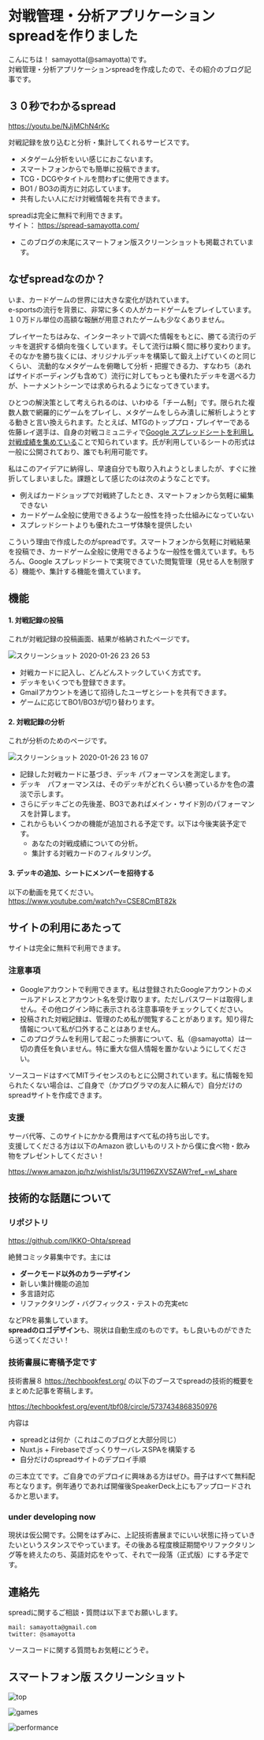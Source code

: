 # 対戦管理・分析アプリケーション spreadを作りました

こんにちは！ samayotta(@samayotta)です。  
対戦管理・分析アプリケーションspreadを作成したので、その紹介のブログ記事です。

## ３０秒でわかるspread
https://youtu.be/NJjMChN4rKc

対戦記録を放り込むと分析・集計してくれるサービスです。

- メタゲーム分析をいい感じにおこないます。
- スマートフォンからでも簡単に投稿できます。
- TCG・DCGやタイトルを問わずに使用できます。
- BO1 / BO3の両方に対応しています。
- 共有したい人にだけ対戦情報を共有できます。

spreadは完全に無料で利用できます。  
サイト： https://spread-samayotta.com/

- このブログの末尾にスマートフォン版スクリーンショットも掲載されています。

## なぜspreadなのか？

  いま、カードゲームの世界には大きな変化が訪れています。  
  e-sportsの流行を背景に、非常に多くの人がカードゲームをプレイしています。１０万ドル単位の高額な報酬が用意されたゲームも少なくありません。  

  プレイヤーたちはみな、インターネットで調べた情報をもとに、勝てる流行のデッキを選択する傾向を強くしています。そして流行は瞬く間に移り変わります。そのなかを勝ち抜くには、オリジナルデッキを構築して鍛え上げていくのと同じくらい、 流動的なメタゲームを俯瞰して分析・把握できる力、すなわち（あればサイドボーディングも含めて）流行に対してもっとも優れたデッキを選べる力が、トーナメントシーンでは求められるようになってきています。
 
  ひとつの解決策として考えられるのは、いわゆる「チーム制」です。限られた複数人数で網羅的にゲームをプレイし、メタゲームをしらみ潰しに解析しようとする動きと言い換えられます。たとえば、MTGのトッププロ・プレイヤーである佐藤レイ選手は、自身の対戦コミュニティで[Google スプレッドシートを利用し対戦成績を集めている](https://twitter.com/r_0310/status/1102829047472521216)ことで知られています。氏が利用しているシートの形式は一般に公開されており、誰でも利用可能です。
  
  私はこのアイデアに納得し、早速自分でも取り入れようとしましたが、すぐに挫折してしまいました。課題として感じたのは次のようなことです。
  
  -  例えばカードショップで対戦終了したとき、スマートフォンから気軽に編集できない
  -  カードゲーム全般に使用できるような一般性を持った仕組みになっていない
  -  スプレッドシートよりも優れたユーザ体験を提供したい

  こういう理由で作成したのがspreadです。スマートフォンから気軽に対戦結果を投稿でき、カードゲーム全般に使用できるような一般性を備えています。もちろん、Google スプレッドシートで実現できていた閲覧管理（見せる人を制限する）機能や、集計する機能を備えています。


## 機能

 #### 1. 対戦記録の投稿   

 これが対戦記録の投稿画面、結果が格納されたページです。

![スクリーンショット 2020-01-26 23 26 53](https://user-images.githubusercontent.com/27924055/73136728-20ed9500-4094-11ea-9e28-ad1a8c561bf8.png)

 - 対戦カードに記入し、どんどんストックしていく方式です。
 - デッキをいくつでも登録できます。
 - Gmailアカウントを通じて招待したユーザとシートを共有できます。
 - ゲームに応じてBO1/BO3が切り替わります。

 #### 2. 対戦記録の分析

 これが分析のためのページです。

![スクリーンショット 2020-01-26 23 16 07](https://user-images.githubusercontent.com/27924055/74097881-c9036380-4b54-11ea-92cb-11661e108307.png)

 - 記録した対戦カードに基づき、デッキ パフォーマンスを測定します。
 - デッキ　パフォーマンスは、そのデッキがどれくらい勝っているかを色の濃淡で示します。
 - さらにデッキごとの先後差、BO3であればメイン・サイド別のパフォーマンスを計算します。
 - これからもいくつかの機能が追加される予定です。以下は今後実装予定です。
   - あなたの対戦成績についての分析。
   - 集計する対戦カードのフィルタリング。 
 
#### 3. デッキの追加、シートにメンバーを招待する

以下の動画を見てください。  
https://www.youtube.com/watch?v=CSE8CmBT82k


## サイトの利用にあたって

サイトは完全に無料で利用できます。

### 注意事項
 - Googleアカウントで利用できます。私は登録されたGoogleアカウントのメールアドレスとアカウント名を受け取ります。ただしパスワードは取得しません。その他ログイン時に表示される注意事項をチェックしてください。
 - 投稿された対戦記録は、管理のため私が閲覧することがあります。知り得た情報について私が口外することはありません。
 - このプログラムを利用して起こった損害について、私（@samayotta）は一切の責任を負いません。特に重大な個人情報を置かないようにしてください。

ソースコードはすべてMITライセンスのもとに公開されています。私に情報を知られたくない場合は、ご自身で（かプログラマの友人に頼んで）自分だけのspreadサイトを作成できます。

### 支援

サーバ代等、このサイトにかかる費用はすべて私の持ち出しです。  
支援してくださる方は以下のAmazon 欲しいものリストから僕に食べ物・飲み物をプレゼントしてください！

https://www.amazon.jp/hz/wishlist/ls/3U1196ZXVSZAW?ref_=wl_share

## 技術的な話題について

### リポジトリ

https://github.com/IKKO-Ohta/spread

絶賛コミッタ募集中です。主には

 - **ダークモード以外のカラーデザイン**
 - 新しい集計機能の追加
 - 多言語対応
 - リファクタリング・バグフィックス・テストの充実etc
 
などPRを募集しています。  
**spreadのロゴデザイン**も、現状は自動生成のものです。もし良いものができたら送ってください！

### 技術書展に寄稿予定です

技術書展８ https://techbookfest.org/ の以下のブースでspreadの技術的概要をまとめた記事を寄稿します。

https://techbookfest.org/event/tbf08/circle/5737434868350976

内容は

- spreadとは何か（これはこのブログと大部分同じ）
- Nuxt.js + FirebaseでざっくりサーバレスSPAを構築する
- 自分だけのspreadサイトのデプロイ手順

の三本立てです。ご自身でのデプロイに興味ある方はぜひ。冊子はすべて無料配布となります。例年通りであれば開催後SpeakerDeck上にもアップロードされるかと思います。

### under developing now

現状は仮公開です。公開をはずみに、上記技術書展までにいい状態に持っていきたいというスタンスでやっています。その後ある程度検証期間やリファクタリング等を終えたのち、英語対応をやって、それで一段落（正式版）にする予定です。

## 連絡先

spreadに関するご相談・質問は以下までお願いします。

    mail: samayotta@gmail.com
    twitter: @samayotta

ソースコードに関する質問もお気軽にどうぞ。

## スマートフォン版 スクリーンショット

![top](https://user-images.githubusercontent.com/27924055/74097882-ca349080-4b54-11ea-944b-a4c88676623f.png)

![games](https://user-images.githubusercontent.com/27924055/74097883-ca349080-4b54-11ea-8676-ef0287917084.png)

![performance](https://user-images.githubusercontent.com/27924055/74097884-cacd2700-4b54-11ea-9cd4-9268179e7e84.png)